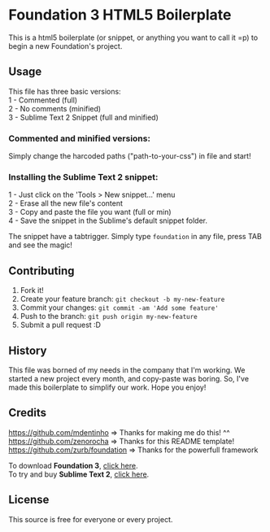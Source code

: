 # Foundation 3 HTML5 Boilerplate

This is a html5 boilerplate (or snippet, or anything you want to call it =p) to begin a new Foundation's project.

## Usage

This file has three basic versions:<br>
1 - Commented (full)<br>
2 - No comments (minified)<br>
3 - Sublime Text 2 Snippet (full and minified)

### Commented and minified versions:

Simply change the harcoded paths ("path-to-your-css") in file and start!

### Installing the Sublime Text 2 snippet:

1 - Just click on the 'Tools > New snippet...' menu<br>
2 - Erase all the new file's content<br>
3 - Copy and paste the file you want (full or min)<br>
4 - Save the snippet in the Sublime's default snippet folder.

The snippet have a tabtrigger. Simply type `foundation` in any file, press TAB and see the magic!

## Contributing

1. Fork it!
2. Create your feature branch: `git checkout -b my-new-feature`
3. Commit your changes: `git commit -am 'Add some feature'`
4. Push to the branch: `git push origin my-new-feature`
5. Submit a pull request :D

## History

This file was borned of my needs in the company that I'm working. We started a new project every month, and copy-paste was boring. So, I've made this boilerplate to simplify our work. Hope you enjoy!

## Credits

https://github.com/mdentinho => Thanks for making me do this! ^^<br>
https://github.com/zenorocha => Thanks for this README template!<br>
https://github.com/zurb/foundation => Thanks for the powerfull framework

To download <strong>Foundation 3</strong>, <a href="http://foundation.zurb.com/">click here</a>.<br>
To try and buy <strong>Sublime Text 2</strong>, <a href="http://www.sublimetext.com/">click here</a>.

## License

This source is free for everyone or every project.
